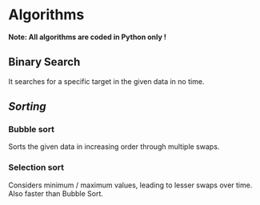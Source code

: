# **Algorithms**

**Note: All algorithms are coded in Python only !**

## Binary Search
It searches for a specific target in the given data in no time.

## *Sorting*

### Bubble sort
Sorts the given data in increasing order through multiple swaps.

### Selection sort
Considers minimum / maximum values, leading to lesser swaps over time. Also faster than Bubble Sort.